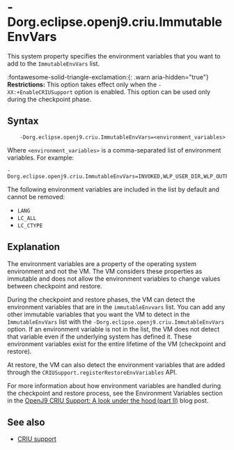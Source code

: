 <!--
* Copyright (c) 2017, 2025 IBM Corp. and others
*
* This program and the accompanying materials are made
* available under the terms of the Eclipse Public License 2.0
* which accompanies this distribution and is available at
* https://www.eclipse.org/legal/epl-2.0/ or the Apache
* License, Version 2.0 which accompanies this distribution and
* is available at https://www.apache.org/licenses/LICENSE-2.0.
*
* This Source Code may also be made available under the
* following Secondary Licenses when the conditions for such
* availability set forth in the Eclipse Public License, v. 2.0
* are satisfied: GNU General Public License, version 2 with
* the GNU Classpath Exception [1] and GNU General Public
* License, version 2 with the OpenJDK Assembly Exception [2].
*
* [1] https://www.gnu.org/software/classpath/license.html
* [2] https://openjdk.org/legal/assembly-exception.html
*
* SPDX-License-Identifier: EPL-2.0 OR Apache-2.0 OR GPL-2.0-only WITH Classpath-exception-2.0 OR GPL-2.0-only WITH OpenJDK-assembly-exception-1.0
-->

# -Dorg.eclipse.openj9.criu.ImmutableEnvVars

This system property specifies the environment variables that you want to add to the `ImmutableEnvVars` list.

:fontawesome-solid-triangle-exclamation:{: .warn aria-hidden="true"} **Restrictions:** This option takes effect only when the `-XX:+EnableCRIUSupport` option is enabled. This option can be used only during the checkpoint phase.

## Syntax

        -Dorg.eclipse.openj9.criu.ImmutableEnvVars=<environment_variables>

Where `<environment_variables>` is a comma-separated list of environment variables. For example:

```
-Dorg.eclipse.openj9.criu.ImmutableEnvVars=INVOKED,WLP_USER_DIR,WLP_OUTPUT_DIR,LOG_DIR,X_LOG_DIR,LOG_FILE,X_LOG_FILE,VARIABLE_SOURCE_DIRS,X_CMD
```

The following environment variables are included in the list by default and cannot be removed:

- `LANG`
- `LC_ALL`
- `LC_CTYPE`

## Explanation

The environment variables are a property of the operating system environment and not the VM. The VM considers these properties as immutable and does not allow the environment variables to change values between checkpoint and restore.

During the checkpoint and restore phases, the VM can detect the environment variables that are in the `immutableEnvvars` list. You can add any other immutable variables that you want the VM to detect in the `ImmutableEnvVars` list with the `-Dorg.eclipse.openj9.criu.ImmutableEnvVars` option. If an environment variable is not in the list, the VM does not detect that variable even if the underlying system has defined it. These environment variables exist for the entire lifetime of the VM (checkpoint and restore).

At restore, the VM can also detect the environment variables that are added through the `CRIUSupport.registerRestoreEnvVariables` API.

For more information about how environment variables are handled during the checkpoint and restore process, see the Environment Variables section in the [OpenJ9 CRIU Support: A look under the hood (part II)](https://blog.openj9.org/2022/10/14/openj9-criu-support-a-look-under-the-hood-part-ii/) blog post.

## See also

- [CRIU support](criusupport.md)

<!-- ==== END OF TOPIC ==== dorgeclipseopenj9criuimmutableenvvars.md ==== -->
